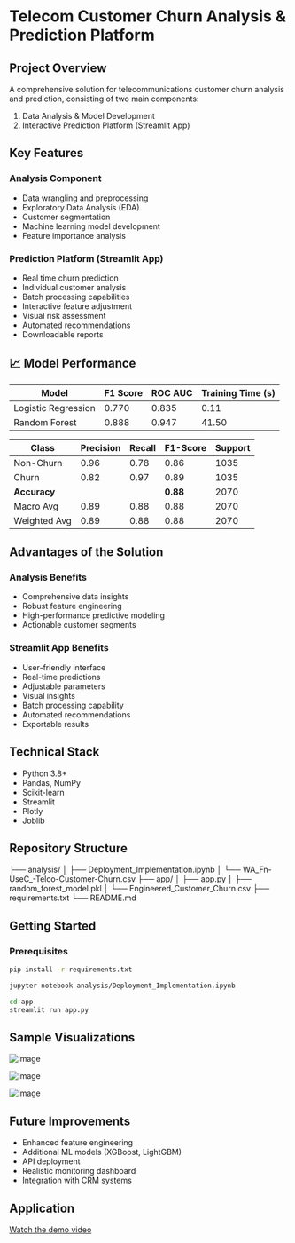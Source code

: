 # Telecom Customer Churn Analysis & Prediction Platform

## Project Overview
A comprehensive solution for telecommunications customer churn analysis and prediction, consisting of two main components:
1. Data Analysis & Model Development
2. Interactive Prediction Platform (Streamlit App)

## Key Features

### Analysis Component
- Data wrangling and preprocessing
- Exploratory Data Analysis (EDA)
- Customer segmentation
- Machine learning model development
- Feature importance analysis

### Prediction Platform (Streamlit App)
- Real time churn prediction
- Individual customer analysis
- Batch processing capabilities
- Interactive feature adjustment
- Visual risk assessment
- Automated recommendations
- Downloadable reports

## 📈 Model Performance
| Model | F1 Score | ROC AUC | Training Time (s) |
|-------|-----------|----------|------------------|
| Logistic Regression | 0.770 | 0.835 | 0.11|
| Random Forest | 0.888 | 0.947 | 41.50 |


| Class      | Precision | Recall | F1-Score | Support |
|------------|-----------|--------|----------|---------|
| Non-Churn  | 0.96      | 0.78   | 0.86     | 1035    |
| Churn      | 0.82      | 0.97   | 0.89     | 1035    |
| **Accuracy** |          |        | **0.88**  | 2070    |
| Macro Avg  | 0.89      | 0.88   | 0.88     | 2070    |
| Weighted Avg| 0.89      | 0.88   | 0.88     | 2070    |


## Advantages of the Solution

### Analysis Benefits
- Comprehensive data insights
- Robust feature engineering
- High-performance predictive modeling
- Actionable customer segments

### Streamlit App Benefits
- User-friendly interface
- Real-time predictions
- Adjustable parameters
- Visual insights
- Batch processing capability
- Automated recommendations
- Exportable results

## Technical Stack
- Python 3.8+
- Pandas, NumPy
- Scikit-learn
- Streamlit
- Plotly
- Joblib

## Repository Structure

├── analysis/
│ ├── Deployment_Implementation.ipynb
│ └── WA_Fn-UseC_-Telco-Customer-Churn.csv
├── app/
│ ├── app.py
│ ├── random_forest_model.pkl
│ └── Engineered_Customer_Churn.csv
├── requirements.txt
└── README.md


## Getting Started

### Prerequisites
```bash
pip install -r requirements.txt

jupyter notebook analysis/Deployment_Implementation.ipynb

cd app
streamlit run app.py
```
## Sample Visualizations

![image](https://github.com/user-attachments/assets/f6c43aa8-38ae-4dab-8c33-3b27666e3d1b)

![image](https://github.com/user-attachments/assets/cc678b7d-7f87-4fdf-a8c4-672dee9ed105)

![image](https://github.com/user-attachments/assets/fd338906-c0d4-4d88-987f-e37fc59fa98d)

##  Future Improvements
- Enhanced feature engineering
- Additional ML models (XGBoost, LightGBM)
- API deployment
- Realistic monitoring dashboard
- Integration with CRM systems


## Application

[Watch the demo video](https://www.veed.io/view/b58aa23b-2c04-4fd4-ab38-13e241ebe1ab?panel=share)



